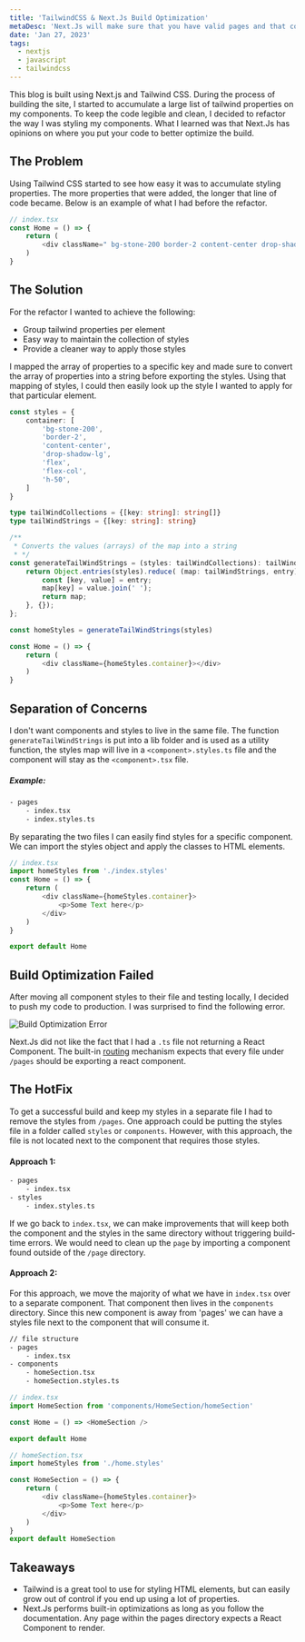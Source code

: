 ```yaml
---
title: 'TailwindCSS & Next.Js Build Optimization'
metaDesc: 'Next.Js will make sure that you have valid pages and that components under `/page` return an html structure or component.'
date: 'Jan 27, 2023'
tags:
  - nextjs
  - javascript
  - tailwindcss
---
```


This blog is built using Next.js and Tailwind CSS. During the process of building the site, I started to accumulate a large list of tailwind properties on my components. To keep the code legible and clean, I decided to refactor the way I was styling my components. What I learned was that Next.Js has opinions on where you put your code to better optimize the build.

## The Problem
Using Tailwind CSS started to see how easy it was to accumulate styling properties. The more properties that were added, the longer that line of code became. Below is an example of what I had before the refactor.

```javascript
// index.tsx
const Home = () => {
    return (
        <div className=" bg-stone-200 border-2 content-center drop-shadow-lg flex flex-col h-50"></div>
    )
}
```

## The Solution
For the refactor I wanted to achieve the following:
- Group tailwind properties per element
- Easy way to maintain the collection of styles
- Provide a cleaner way to apply those styles

I mapped the array of properties to a specific key and made sure to convert the array of properties into a string before exporting the styles. Using that mapping of styles, I could then easily look up the style I wanted to apply for that particular element.

```typescript
const styles = {
    container: [
        'bg-stone-200',
        'border-2',
        'content-center',
        'drop-shadow-lg',
        'flex',
        'flex-col',
        'h-50',
    ]
}

type tailWindCollections = {[key: string]: string[]}
type tailWindStrings = {[key: string]: string}

/**
 * Converts the values (arrays) of the map into a string
 * */
const generateTailWindStrings = (styles: tailWindCollections): tailWindStrings => {
    return Object.entries(styles).reduce( (map: tailWindStrings, entry) => {
        const [key, value] = entry;
        map[key] = value.join(' ');
        return map;
    }, {});
};

const homeStyles = generateTailWindStrings(styles)

const Home = () => {
    return (
        <div className={homeStyles.container}></div>
    )
}
```

## Separation of Concerns
I don't want components and styles to live in the same file. The function `generateTailWindStrings` is put into a lib folder and is used as a utility function, the styles map will live in a `<component>.styles.ts` file and the component will stay as the `<component>.tsx` file.

##### Example:
```bash
- pages
    - index.tsx
    - index.styles.ts
```

By separating the two files I can easily find styles for a specific component. We can import the styles object and apply the classes to HTML elements.

```javascript
// index.tsx
import homeStyles from './index.styles'
const Home = () => {
    return (
        <div className={homeStyles.container}>
            <p>Some Text here</p>
        </div>
    )
}

export default Home
```

## Build Optimization Failed
After moving all component styles to their file and testing locally, I decided to push my code to production. I was surprised to find the following error.

![Build Optimization Error](/images/next-error-no-component.png)

Next.Js did not like the fact that I had a `.ts` file not returning a React Component. The built-in [routing](https://nextjs.org/docs/routing/introduction) mechanism expects that every file under `/pages` should be exporting a react component.

## The HotFix
To get a successful build and keep my styles in a separate file I had to remove the styles from `/pages`. One approach could be putting the styles file in a folder called `styles` or `components`. However, with this approach, the file is not located next to the component that requires those styles.

#### Approach 1:
```bash
- pages
    - index.tsx
- styles
    - index.styles.ts

```

If we go back to `index.tsx`, we can make improvements that will keep both the component and the styles in the same directory without triggering build-time errors. We would need to clean up the `page` by importing a component found outside of the `/page` directory.

#### Approach 2:
For this approach, we move the majority of what we have in `index.tsx` over to a separate component. That component then lives in the `components` directory. Since this new component is away from 'pages' we can have a styles file next to the component that will consume it.

```bash
// file structure
- pages
    - index.tsx
- components
    - homeSection.tsx
    - homeSection.styles.ts
```

```javascript
// index.tsx
import HomeSection from 'components/HomeSection/homeSection'

const Home = () => <HomeSection />

export default Home
```

```javascript
// homeSection.tsx
import homeStyles from './home.styles'

const HomeSection = () => {
    return (
        <div className={homeStyles.container}>
            <p>Some Text here</p>
        </div>
    )
}
export default HomeSection
```

## Takeaways
- Tailwind is a great tool to use for styling HTML elements, but can easily grow out of control if you end up using a lot of properties.
- Next.Js performs built-in optimizations as long as you follow the documentation. Any page within the pages directory expects a React Component to render.